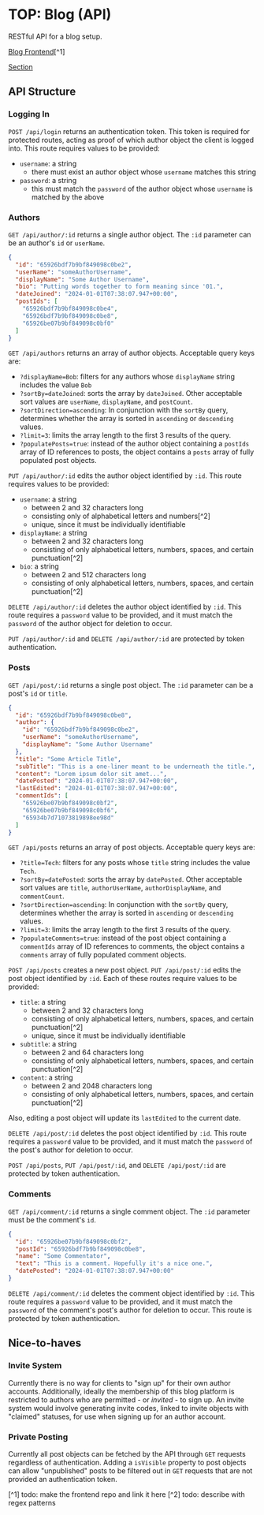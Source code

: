 # TOP: Blog (API)
RESTful API for a blog setup.

[Blog Frontend](#)[^1]

[Section](https://www.theodinproject.com/lessons/nodejs-blog-api)

## API Structure

### Logging In
`POST /api/login` returns an authentication token. This token is required for protected routes, acting as proof of which author object the client is logged into. This route requires values to be provided:
- `username`: a string 
  - there must exist an author object whose `username` matches this string
- `password`: a string
  - this must match the `password` of the author object whose `username` is matched by the above

### Authors
`GET /api/author/:id` returns a single author object. The `:id` parameter can be an author's `id` or `userName`.
```json
{
  "id": "65926bdf7b9bf849098c0be2",
  "userName": "someAuthorUsername",
  "displayName": "Some Author Username",
  "bio": "Putting words together to form meaning since '01.",
  "dateJoined": "2024-01-01T07:38:07.947+00:00",
  "postIds": [
    "65926bdf7b9bf849098c0be4",
    "65926bdf7b9bf849098c0be8",
    "65926be07b9bf849098c0bf0"
  ]
}
```
`GET /api/authors` returns an array of author objects. Acceptable query keys are:
- `?displayName=Bob`: filters for any authors whose `displayName` string includes the value `Bob`
- `?sortBy=dateJoined`: sorts the array by `dateJoined`. Other acceptable sort values are `userName`, `displayName`, and `postCount`.
- `?sortDirection=ascending`: In conjunction with the `sortBy` query, determines whether the array is sorted in `ascending` or `descending` values.
- `?limit=3`: limits the array length to the first 3 results of the query.
- `?populatePosts=true`: instead of the author object containing a `postIds` array of ID references to posts, the object contains a `posts` array of fully populated post objects.

<!-- `POST /api/authors` creates a new author object. This route requires values to be provided:
- `username`: a string
  - between 2 and 32 characters long
  - consisting only of alphabetical letters and numbers[^2]
  - unique, since it must be individually identifiable
- `password`: a string
  - no less than 8 characters long

This route returns an authentication token for the new author account, and requires for there *not* to be a token already present on the client side (that is, you shouldn't sign up if you're already logged in). -->

`PUT /api/author/:id` edits the author object identified by `:id`. This route requires values to be provided:
- `username`: a string
  - between 2 and 32 characters long
  - consisting only of alphabetical letters and numbers[^2]
  - unique, since it must be individually identifiable
- `displayName`: a string
  - between 2 and 32 characters long
  - consisting of only alphabetical letters, numbers, spaces, and certain punctuation[^2]
- `bio`: a string
  - between 2 and 512 characters long
  - consisting of only alphabetical letters, numbers, spaces, and certain punctuation[^2]

`DELETE /api/author/:id` deletes the author object identified by `:id`. This route requires a `password` value to be provided, and it must match the `password` of the author object for deletion to occur.

`PUT /api/author/:id` and `DELETE /api/author/:id` are protected by token authentication.

### Posts
`GET /api/post/:id` returns a single post object. The `:id` parameter can be a post's `id` or `title`.
```json
{
  "id": "65926bdf7b9bf849098c0be8",
  "author": {
    "id": "65926bdf7b9bf849098c0be2",
    "userName": "someAuthorUsername",
    "displayName": "Some Author Username"
  },
  "title": "Some Article Title",
  "subTitle": "This is a one-liner meant to be underneath the title.",
  "content": "Lorem ipsum dolor sit amet...",
  "datePosted": "2024-01-01T07:38:07.947+00:00",
  "lastEdited": "2024-01-01T07:38:07.947+00:00",
  "commentIds": [
    "65926be07b9bf849098c0bf2",
    "65926be07b9bf849098c0bf6",
    "65934b7d71073819898ee98d"
  ]
}
```
`GET /api/posts` returns an array of post objects. Acceptable query keys are:
- `?title=Tech`: filters for any posts whose `title` string includes the value `Tech`.
- `?sortBy=datePosted`: sorts the array by `datePosted`. Other acceptable sort values are `title`, `authorUserName`, `authorDisplayName`, and `commentCount`.
- `?sortDirection=ascending`: In conjunction with the `sortBy` query, determines whether the array is sorted in `ascending` or `descending` values.
- `?limit=3`: limits the array length to the first 3 results of the query.
- `?populateComments=true`: instead of the post object containing a `commentIds` array of ID references to comments, the object contains a `comments` array of fully populated comment objects.

`POST /api/posts` creates a new post object. `PUT /api/post/:id` edits the post object identified by `:id`. Each of these routes require values to be provided:
- `title`: a string
  - between 2 and 32 characters long
  - consisting of only alphabetical letters, numbers, spaces, and certain punctuation[^2]
  - unique, since it must be individually identifiable
- `subtitle`: a string
  - between 2 and 64 characters long
  - consisting of only alphabetical letters, numbers, spaces, and certain punctuation[^2]
- `content`: a string
  - between 2 and 2048 characters long
  - consisting of only alphabetical letters, numbers, spaces, and certain punctuation[^2]

Also, editing a post object will update its `lastEdited` to the current date.

`DELETE /api/post/:id` deletes the post object identified by `:id`. This route requires a `password` value to be provided, and it must match the `password` of the post's author for deletion to occur.

`POST /api/posts`, `PUT /api/post/:id`, and `DELETE /api/post/:id` are protected by token authentication.

### Comments
`GET /api/comment/:id` returns a single comment object. The `:id` parameter must be the comment's `id`.
```json
{
  "id": "65926be07b9bf849098c0bf2",
  "postId": "65926bdf7b9bf849098c0be8",
  "name": "Some Commentator",
  "text": "This is a comment. Hopefully it's a nice one.",
  "datePosted": "2024-01-01T07:38:07.947+00:00"
}
```
`DELETE /api/comment/:id` deletes the comment object identified by `:id`. This route requires a `password` value to be provided, and it must match the `password` of the comment's post's author for deletion to occur. This route is protected by token authentication.

## Nice-to-haves
### Invite System
Currently there is no way for clients to "sign up" for their own author accounts. Additionally, ideally the membership of this blog platform is restricted to authors who are permitted - or *invited* - to sign up. An invite system would involve generating invite codes, linked to invite objects with "claimed" statuses, for use when signing up for an author account.
### Private Posting
Currently all post objects can be fetched by the API through `GET` requests regardless of authentication. Adding a `isVisible` property to post objects can allow "unpublished" posts to be filtered out in `GET` requests that are not provided an authentication token.

[^1] todo: make the frontend repo and link it here
[^2] todo: describe with regex patterns
